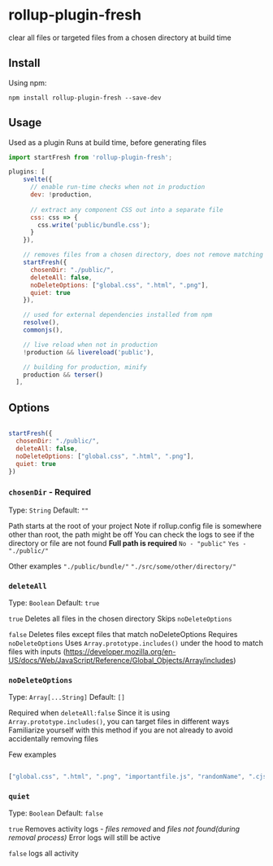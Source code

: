 # rollup-plugin-fresh
clear all files or targeted files from a chosen directory at build time


## Install

Using npm:

```console
npm install rollup-plugin-fresh --save-dev
```


## Usage

Used as a plugin
Runs at build time, before generating files

```JavaScript
import startFresh from 'rollup-plugin-fresh';

plugins: [
    svelte({
      // enable run-time checks when not in production
      dev: !production,
      
      // extract any component CSS out into a separate file
      css: css => {
        css.write('public/bundle.css');
      }
    }),

    // removes files from a chosen directory, does not remove matching options
    startFresh({
      chosenDir: "./public/",
      deleteAll: false,
      noDeleteOptions: ["global.css", ".html", ".png"],
      quiet: true
    }),

    // used for external dependencies installed from npm
    resolve(),
    commonjs(),

    // live reload when not in production
    !production && livereload('public'),

    // building for production, minify
    production && terser()
  ],
```


## Options

```javascript

startFresh({
  chosenDir: "./public/",
  deleteAll: false,
  noDeleteOptions: ["global.css", ".html", ".png"],
  quiet: true
})

```


### `chosenDir` - **Required**

Type: `String`
Default: `""`

Path starts at the root of your project
Note if rollup.config file is somewhere other than root, the path might be off
You can check the logs to see if the directory or file are not found
**Full path is required**
`No - "public"`
`Yes - "./public/"`

Other examples
`"./public/bundle/"`
`"./src/some/other/directory/"`


### `deleteAll`

Type: `Boolean`
Default: `true`

`true`
Deletes all files in the chosen directory
Skips `noDeleteOptions`

`false`
Deletes files except files that match noDeleteOptions
Requires `noDeleteOptions`
Uses `Array.prototype.includes()` under the hood to match files with inputs
(https://developer.mozilla.org/en-US/docs/Web/JavaScript/Reference/Global_Objects/Array/includes)


### `noDeleteOptions`

Type: `Array[...String]`
Default: `[]`

Required when `deleteAll:false`
Since it is using `Array.prototype.includes()`, you can target files in different ways
Familiarize yourself with this method if you are not already to avoid accidentally removing files

Few examples
```javascript

["global.css", ".html", ".png", "importantfile.js", "randomName", ".cjs.js"]

```


### `quiet`

Type: `Boolean`
Default: `false`

`true`
Removes activity logs - *files removed* and *files not found(during removal process)*
Error logs will still be active

`false`
logs all activity
